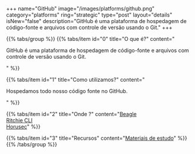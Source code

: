 +++
name="GitHub"
image="/images/platforms/github.png"
category="platforms"
ring="strategic"
type="post"
layout="details"
isNew="false"
description="GitHub é uma plataforma de hospedagem de código-fonte e arquivos com controle de versão usando o Git."
+++

{{% tabs/group %}}
  {{% tabs/item id="0" title="O que é?" content="<p>GitHub é uma plataforma de hospedagem de código-fonte e arquivos com controle de versão usando o Git.</p>" %}}

  {{% tabs/item id="1" title="Como utilizamos?" content="<p>Hospedamos todo nosso código fonte no GitHub.</p>" %}}

  {{% tabs/item id="2" title="Onde ?" content="<a href='https://usebeagle.io/' target='_blank'>Beagle</a><br /><a href='https://ritchiecli.io/' target='_blank'>Ritchie CLI</a><br /><a href='https://horusec.io/' target='_blank'>Horusec</a>" %}}

  {{% tabs/item id="3" title="Recursos" content="<a href='https://docs.github.com/pt/get-started' target='_blank'>Materiais de estudo</a>" %}}
{{% /tabs/group %}}
